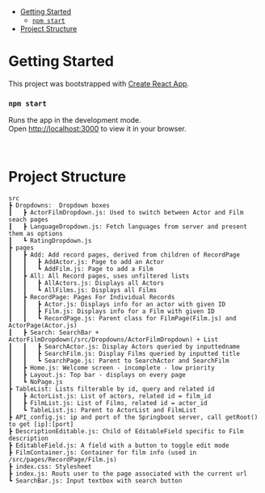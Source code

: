 - [Getting Started](#getting-started)
    - [`npm start`](#npm-start)
- [Project Structure](#project-structure)

# Getting Started

This project was bootstrapped with [Create React App](https://github.com/facebook/create-react-app).

### `npm start`

Runs the app in the development mode.\
Open [http://localhost:3000](http://localhost:3000) to view it in your browser.

<br/>

# Project Structure

    src
    ┣ Dropdowns:  Dropdown boxes
    ┃   ┣ ActorFilmDropdown.js: Used to switch between Actor and Film seach pages
    ┃   ┣ LanguageDropdown.js: Fetch languages from server and present them as options
    ┃   ┗ RatingDropdown.js
    ┣ pages
    ┃   ┣ Add: Add record pages, derived from children of RecordPage
    ┃   ┃   ┣ AddActor.js: Page to add an Actor
    ┃   ┃   ┗ AddFilm.js: Page to add a Film
    ┃   ┣ All: All Record pages, uses unfiltered lists
    ┃   ┃   ┣ AllActors.js: Displays all Actors
    ┃   ┃   ┗ AllFilms.js: Displays all Films
    ┃   ┣ RecordPage: Pages For Individual Records
    ┃   ┃   ┣ Actor.js: Displays info for an actor with given ID
    ┃   ┃   ┣ Film.js: Displays info for a Film with given ID
    ┃   ┃   ┗ RecordPage.js: Parent class for FilmPage(Film.js) and ActorPage(Actor.js)
    ┃   ┣ Search: SearchBar + ActorFilmDropdown(/src/Dropdowns/ActorFilmDropdown) + List
    ┃   ┃   ┣ SearchActor.js: Display Actors queried by inputtedname
    ┃   ┃   ┣ SearchFilm.js: Display Films queried by inputted title
    ┃   ┃   ┗ SearchPage.js: Parent to SearchActor and SearchFilm
    ┃   ┣ Home.js: Welcome screen - incomplete - low priority
    ┃   ┣ Layout.js: Top bar - displays on every page
    ┃   ┗ NoPage.js
    ┣ TableList: Lists filterable by id, query and related id
    ┃   ┣ ActorList.js: List of actors, related id = film_id
    ┃   ┣ FilmList.js: List of Films, related id = actor_id
    ┃   ┗ TableList.js: Parent to ActorList and FilmList
    ┣ API_config.js: ip and port of the Springboot server, call getRoot() to get [ip]:[port]
    ┣ DescriptionEditable.js: Child of EditableField specific to Film description
    ┣ EditableField.js: A field with a button to toggle edit mode
    ┣ FilmContainer.js: Container for film info (used in /src/pages/RecordPage/Film.js)
    ┣ index.css: Stylesheet
    ┣ index.js: Routs user to the page associated with the current url
    ┗ SearchBar.js: Input textbox with search button
